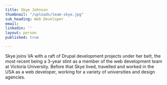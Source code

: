 ```yaml
---
title: Skye Johnson
thumbnail: "/uploads/team-skye.jpg"
sub_heading: Web Developer
email: 
linkedin: ''
layout: person
published: true

---
```

Skye joins VA with a raft of Drupal development projects under her belt, the most recent being a 3-year stint as a member of the web development team at Victoria University. Before that Skye lived, travelled and worked in the USA as a web developer, working for a variety of universities and design agencies.